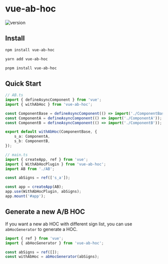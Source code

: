 # vue-ab-hoc

<img src="https://img.shields.io/npm/v/vue-ab-hoc?label=" alt="version" />

## Install

```sh
npm install vue-ab-hoc

yarn add vue-ab-hoc

pnpm install vue-ab-hoc
```

## Quick Start

```ts
// AB.ts
import { defineAsyncComponent } from 'vue';
import { withAbHoc } from 'vue-ab-hoc';

const ComponentBase = defineAsyncComponent(() => import('./ComponentBase'));
const ComponentA = defineAsyncComponent(() => import('./ComponentA'));
const ComponentB = defineAsyncComponent(() => import('./ComponentB'));

export default withAbHoc(ComponentBase, {
    s_a: ComponentA,
    s_b: ComponentB,
});
```

```ts
// main.ts
import { createApp, ref } from 'vue';
import { WithAbHocPlugin } from 'vue-ab-hoc';
import AB from './AB';

const abSigns = ref(['s_a']);

const app = createApp(AB);
app.use(WithAbHocPlugin, abSigns);
app.mount('#app');
```

## Generate a new A/B HOC

If you want a new ab HOC with different sign list, you can use `abHocGenerator` to generate a HOC.

```js
import { ref } from 'vue';
import { abHocGenerator } from 'vue-ab-hoc';

const abSigns = ref([]);
const withAbHoc = abHocGenerator(abSigns);
```
